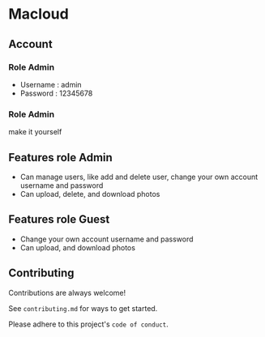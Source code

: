 
# Macloud




## Account
### Role Admin
- Username : admin
- Password : 12345678
### Role Admin
make it yourself
## Features role Admin

- Can manage users, like add and delete user, change your own account username and password
- Can upload, delete, and download photos

## Features role Guest

- Change your own account username and password
- Can upload, and download photos



## Contributing

Contributions are always welcome!

See `contributing.md` for ways to get started.

Please adhere to this project's `code of conduct`.


